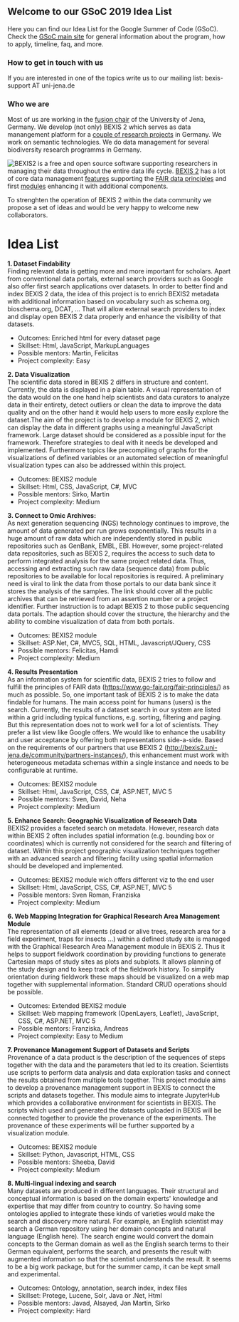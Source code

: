 ## Welcome to our GSoC 2019 Idea List
Here you can find our Idea List for the Google Summer of Code (GSoC). Check the [GSoC main site](http://code.google.com/soc) for general information about the program, how to apply, timeline, faq, and more. 

### How to get in touch with us
If you are interested in one of the topics write us to our mailing list: bexis-support AT uni-jena.de

### Who we are
Most of us are working in the [fusion chair](http://fusion.cs.uni-jena.de/fusion/) of the University of Jena, Germany. We develop (not only) BEXIS 2 which serves as data manangement platform for a [couple of research projects](http://bexis2.uni-jena.de/community/partners-instances/) in Germany. We work on semantic technologies. We do data management for several biodiversity research programms in Germany.

![BEXIS2](http://bexis2.uni-jena.de/wp-content/themes/theme-BexisTheme/images/logo.jpg) is a free and open source software supporting researchers in managing their data throughout the entire data life cycle. [BEXIS 2](http://bexis2.uni-jena.de/) has a lot of core data management [features](http://bexis2.uni-jena.de/bexis2-software/features/) supporting the [FAIR data principles](https://www.go-fair.org/fair-principles/) and first [modules](https://github.com/bexis) enhancing it with additional components.

To strenghten the operation of BEXIS 2 within the data community we propose a set of ideas and would be very happy to welcome new collaborators. 

# Idea List
**1. Dataset Findability**  
Finding relevant data is getting more and more important for scholars. Apart from conventional data portals, external search providers such as Google also offer first search applications over datasets. In order to better find and index BEXIS 2 data, the idea of this project is to enrich BEXIS2 metadata with additional information based on vocabulary such as schema.org, bioschema.org, DCAT, … That will allow external search providers to index and display open BEXIS 2 data properly and enhance the visibility of that datasets.  
- Outcomes: Enriched html for every dataset page
- Skillset: Html, JavaScript, MarkupLanguages
- Possible mentors: Martin, Felicitas
- Project complexity: Easy

**2.	Data Visualization**  
The scientific data stored in BEXIS 2 differs in structure and content. Currently, the data is displayed in a plain table. A visual representation of the data would on the one hand help scientists and data curators to analyze data in their entirety, detect outliers or clean the data to improve the data quality and on the other hand it would help users to more easily explore the dataset.The aim of the project is to develop a module for BEXIS 2, which can display the data in different graphs using a meaningful JavaScript framework. Large dataset should be considered as a possible input for the framework. Therefore strategies to deal with it needs be developed and implemented. Furthermore topics like precompiling of graphs for the visualizations of defined variables or an automated selection of meaningful visualization types can also be addressed within this project.  
- Outcomes: BEXIS2 module
- Skillset: Html, CSS, JavaScript, C#, MVC
- Possible mentors: Sirko, Martin
- Project complexity: Medium

**3.	Connect to Omic Archives:**  
As next generation sequencing (NGS) technology continues to improve, the amount of data generated per run grows exponentially. This results in a huge amount of raw data which are independently stored in public repositories such as GenBank, EMBL, EBI. However, some project-related data repositories, such as BEXIS 2, requires the access to such data to perform integrated analysis for the same project related data. Thus, accessing and extracting such raw data (sequence data) from public repositories to be available for local repositories is required. A preliminary need is viral to link the data from those portals to our data bank since it stores the analysis of the samples. The link should cover all the public archives that can be retrieved from an assertion number or a project identifier.  Further instruction is to adapt BEXIS 2 to those public sequencing data portals. The adaption should cover the structure, the hierarchy and the ability to combine visualization of data from both portals.  
- Outcomes: BEXIS2 module
- Skillset: ASP.Net, C#, MVC5, SQL, HTML, Javascript/JQuery, CSS
- Possible mentors: Felicitas, Hamdi
- Project complexity: Medium

**4.	Results Presentation**  
As an information system for scientific data, BEXIS 2 tries to follow and fulfill the principles of FAIR data (https://www.go-fair.org/fair-principles/) as much as possible. So, one important task of BEXIS 2 is to make the data findable for humans. The main access point for humans (users) is the search. Currently, the results of a dataset search in our system are listed within a grid including typical functions, e.g. sorting, filtering and paging. But this representation does not to work well for a lot of scientists. They prefer a list view like Google offers. We would like to enhance the usability and user acceptance by offering both representations side-a-side. Based on the requirements of our partners that use BEXIS 2 (http://bexis2.uni-jena.de/community/partners-instances/), this enhancement must work with heterogeneous metadata schemas within a single instance and needs to be configurable at runtime.
- Outcomes: BEXIS2 module
- Skillset: Html, JavaScript, CSS, C#, ASP.NET, MVC 5
- Possible mentors: Sven, David, Neha
- Project complexity: Medium

**5.	Enhance Search:  Geographic Visualization of Research Data**  
BEXIS2 provides a faceted search on metadata. However, research data within BEXIS 2 often includes spatial information (e.g. bounding box or coordinates) which is currently not considered for the search and filtering of dataset. 
Within this project geographic visualization techniques together with an advanced search and filtering facility using spatial information should be developed and implemented. 
- Outcomes: BEXIS2 module wich offers different viz to the end user
- Skillset: Html, JavaScript, CSS, C#, ASP.NET, MVC 5
- Possible mentors: Sven Roman, Franziska
- Project complexity: Medium

**6.	Web Mapping Integration for Graphical Research Area Management Module**  
The representation of all elements (dead or alive trees, research area for a field experiment, traps for insects …) within a defined study site is managed with the Graphical Research Area Management module in BEXIS 2. Thus it helps to support fieldwork coordination by providing functions to generate Cartesian maps of study sites as plots and subplots. It allows planning of the study design and to keep track of the fieldwork history. To simplify orientation during fieldwork these maps should be visualized on a web map together with supplemental information. Standard CRUD operations should be possible. 
- Outcomes: Extended BEXIS2 module
- Skillset: Web mapping framework (OpenLayers, Leaflet), JavaScript, CSS, C#, ASP.NET, MVC 5
- Possible mentors: Franziska, Andreas
- Project complexity: Easy to Medium

**7.	Provenance Management Support of Datasets and Scripts**  
Provenance of a data product is the description of the sequences of steps together with the data and the parameters that led to its creation. Scientists use scripts to perform data analysis and data exploration tasks and connect the results obtained from multiple tools together. This project module aims to develop a provenance management support in BEXIS to connect the scripts and datasets together. This module aims to integrate JupyterHub which provides a collaborative environment for scientists in BEXIS. The scripts which used and generated the datasets uploaded in BEXIS will be connected together to provide the provenance of the experiments. The provenance of these experiments will be further supported by a visualization module.
- Outcomes: BEXIS2 module
- Skillset: Python, Javascript, HTML, CSS
- Possible mentors: Sheeba, David
- Project complexity: Medium

**8. Multi-lingual indexing and search**  
Many datasets are produced in different languages. Their structural and conceptual information is based on the domain experts' knowledge and expertise that may differ from country to country. So having some ontologies applied to integrate these kinds of varieties would make the search and discovery more natural. For example, an English scientist may search a German repository using her domain concepts and natural language (English here). The search engine would convert the domain concepts to the German domain as well as the English search terms to their German equivalent, performs the search, and presents the result with augmented information so that the scientist understands the result. It seems to be a big work package, but for the summer camp, it can be kept small and experimental.
- Outcomes: Ontology, annotation, search index, index files
- Skillset: Protege, Lucene, Solr, Java or .Net, Html
- Possible mentors: Javad, Alsayed, Jan Martin, Sirko
- Project complexity: Hard




